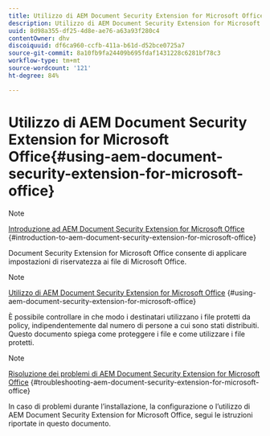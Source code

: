 ```yaml
---
title: Utilizzo di AEM Document Security Extension for Microsoft Office
description: Utilizzo di AEM Document Security Extension for Microsoft Office
uuid: 8d98a355-df25-4d8e-ae76-a63a93f280c4
contentOwner: dhv
discoiquuid: df6ca960-ccfb-411a-b61d-d52bce0725a7
source-git-commit: 8a10fb9fa24409b695fdaf1431228c6281bf78c3
workflow-type: tm+mt
source-wordcount: '121'
ht-degree: 84%

---
```



# Utilizzo di AEM Document Security Extension for Microsoft Office{#using-aem-document-security-extension-for-microsoft-office}

>[!NOTE]
>
>[Introduzione ad AEM Document Security Extension for Microsoft Office](../document-security-extension-microsoft-office.md) {#introduction-to-aem-document-security-extension-for-microsoft-office}
>
>Document Security Extension for Microsoft Office consente di applicare impostazioni di riservatezza ai file di Microsoft Office.

>[!NOTE]
>
>[Utilizzo di AEM Document Security Extension for Microsoft Office](../using-aem-document-security-extension.md) {#using-aem-document-security-extension-for-microsoft-office}
>
>È possibile controllare in che modo i destinatari utilizzano i file protetti da policy, indipendentemente dal numero di persone a cui sono stati distribuiti. Questo documento spiega come proteggere i file e come utilizzare i file protetti.

>[!NOTE]
>
>[Risoluzione dei problemi di AEM Document Security Extension for Microsoft Office](../troubleshooting-document-security-extension.md) {#troubleshooting-aem-document-security-extension-for-microsoft-office}
>
>In caso di problemi durante l’installazione, la configurazione o l’utilizzo di AEM Document Security Extension for Microsoft Office, segui le istruzioni riportate in questo documento.

